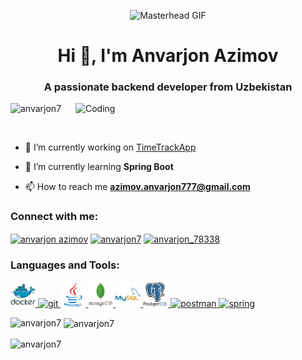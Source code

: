 <p align="center">
  <img src="https://cdn.dribbble.com/users/2131993/screenshots/4948736/thoughtworks-gif_dribbble.gif" alt="Masterhead GIF">
</p>
<h1 align="center">Hi 👋, I'm Anvarjon Azimov</h1>
<h3 align="center">A passionate backend developer from Uzbekistan</h3>
<img align="right" alt="Coding" width="400" src="https://media1.tenor.com/m/2uyENRmiUt0AAAAC/coding.gif">

<p align="left"> <img src="https://komarev.com/ghpvc/?username=anvarjon7&label=Profile%20views&color=0e75b6&style=flat" alt="anvarjon7" /> </p>

<p align="left"> <a href="https://twitter.com/" target="blank"><img src="https://img.shields.io/twitter/follow/?logo=twitter&style=for-the-badge" alt="" /></a> </p>

- 🔭 I’m currently working on [TimeTrackApp](https://github.com/Anvarjon7/TimeTrackinApp)

- 🌱 I’m currently learning **Spring Boot**

- 📫 How to reach me **azimov.anvarjon777@gmail.com**

<h3 align="left">Connect with me:</h3>
<p align="left">
<a href="https://linkedin.com/in/anvarjon azimov" target="blank"><img align="center" src="https://raw.githubusercontent.com/rahuldkjain/github-profile-readme-generator/master/src/images/icons/Social/linked-in-alt.svg" alt="anvarjon azimov" height="30" width="40" /></a>
<a href="https://www.leetcode.com/anvarjon7" target="blank"><img align="center" src="https://raw.githubusercontent.com/rahuldkjain/github-profile-readme-generator/master/src/images/icons/Social/leet-code.svg" alt="anvarjon7" height="30" width="40" /></a>
<a href="https://discord.gg/anvarjon_78338" target="blank"><img align="center" src="https://raw.githubusercontent.com/rahuldkjain/github-profile-readme-generator/master/src/images/icons/Social/discord.svg" alt="anvarjon_78338" height="30" width="40" /></a>
</p>

<h3 align="left">Languages and Tools:</h3>
<p align="left"> <a href="https://www.docker.com/" target="_blank" rel="noreferrer"> <img src="https://raw.githubusercontent.com/devicons/devicon/master/icons/docker/docker-original-wordmark.svg" alt="docker" width="40" height="40"/> </a> <a href="https://git-scm.com/" target="_blank" rel="noreferrer"> <img src="https://www.vectorlogo.zone/logos/git-scm/git-scm-icon.svg" alt="git" width="40" height="40"/> </a> <a href="https://www.java.com" target="_blank" rel="noreferrer"> <img src="https://raw.githubusercontent.com/devicons/devicon/master/icons/java/java-original.svg" alt="java" width="40" height="40"/> </a> <a href="https://www.mongodb.com/" target="_blank" rel="noreferrer"> <img src="https://raw.githubusercontent.com/devicons/devicon/master/icons/mongodb/mongodb-original-wordmark.svg" alt="mongodb" width="40" height="40"/> </a> <a href="https://www.mysql.com/" target="_blank" rel="noreferrer"> <img src="https://raw.githubusercontent.com/devicons/devicon/master/icons/mysql/mysql-original-wordmark.svg" alt="mysql" width="40" height="40"/> </a> <a href="https://www.postgresql.org" target="_blank" rel="noreferrer"> <img src="https://raw.githubusercontent.com/devicons/devicon/master/icons/postgresql/postgresql-original-wordmark.svg" alt="postgresql" width="40" height="40"/> </a> <a href="https://postman.com" target="_blank" rel="noreferrer"> <img src="https://www.vectorlogo.zone/logos/getpostman/getpostman-icon.svg" alt="postman" width="40" height="40"/> </a> <a href="https://spring.io/" target="_blank" rel="noreferrer"> <img src="https://www.vectorlogo.zone/logos/springio/springio-icon.svg" alt="spring" width="40" height="40"/> </a> </p>

<p><img align="left" src="https://github-readme-stats.vercel.app/api/top-langs?username=anvarjon7&show_icons=true&locale=en&layout=compact" alt="anvarjon7" /></p>

<p>&nbsp;<img align="center" src="https://github-readme-stats.vercel.app/api?username=anvarjon7&show_icons=true&locale=en" alt="anvarjon7" /></p>

<p><img align="center" src="https://github-readme-streak-stats.herokuapp.com/?user=anvarjon7&" alt="anvarjon7" /></p>
